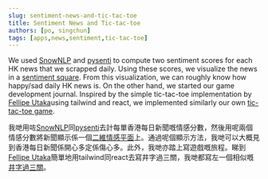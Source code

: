 ```yaml
---
slug: sentiment-news-and-tic-tac-toe
title: Sentiment News and Tic-tac-toe
authors: [po, singchun]
tags: [apps,news,sentiment,tic-tac-toe]
---
```


We used [SnowNLP](https://pypi.org/project/snownlp/) and [pysenti](https://pypi.org/project/pysenti/) to compute two sentiment scores for each HK news that we scrapped daily. Using these scores, we visualize the news in a [sentiment square](/docs/NewsViz/SentimentNews). From this visualization, we can roughly know how happy/sad daily HK news is. On the other hand, we started our game development journal. Inspired by the simple tic-tac-toe implementation by [Fellipe Utaka](https://reactjsexample.com/a-tic-tac-toe-game-made-with-react-and-tailwind-css/)using tailwind and react, we implemented similarly our own [tic-tac-toe game](/docs/Games/TicTacToe).

我哋用咗[SnowNLP](https://pypi.org/project/snownlp/)同[pysenti](https://pypi.org/project/pysenti/)去計每單香港每日新聞嘅情感分數，然後用呢兩個情感分數將新聞顯示係一個[二維情感平面](/docs/NewsViz/SentimentNews)上。通過呢個顯示方法，我哋可以大概見到香港每日新聞係開心多定係傷心多。此外，我哋亦踏上寫遊戲嘅旅程。睇到[Fellipe Utaka](https://reactjsexample.com/a-tic-tac-toe-game-made-with-react-and-tailwind-css/)簡單地用tailwind同react去寫井字過三關，我哋都寫左一個相似嘅[井字過三關](/docs/Games/TicTacToe)。

